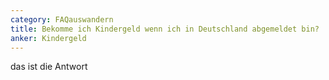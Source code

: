 ```yaml
---
category: FAQauswandern
title: Bekomme ich Kindergeld wenn ich in Deutschland abgemeldet bin?
anker: Kindergeld
---
```


das ist die Antwort
